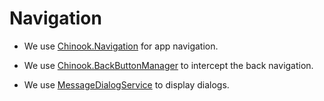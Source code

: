 # Navigation

- We use [Chinook.Navigation](https://github.com/nventive/Chinook.Navigation) for app navigation.

- We use [Chinook.BackButtonManager](https://github.com/nventive/Chinook.BackButtonManager) to intercept the back navigation.

- We use [MessageDialogService](https://github.com/nventive/MessageDialogService) to display dialogs.